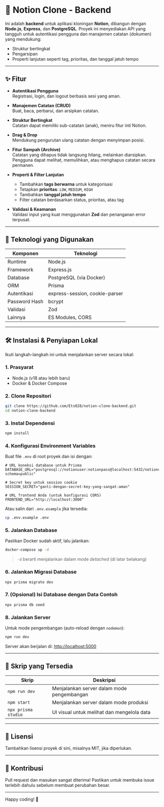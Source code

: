 # 📝 Notion Clone - Backend

Ini adalah **backend** untuk aplikasi kloningan **Notion**, dibangun dengan **Node.js**, **Express**, dan **PostgreSQL**. Proyek ini menyediakan API yang tangguh untuk autentikasi pengguna dan manajemen catatan (dokumen) yang mendukung:

- Struktur bertingkat
- Pengarsipan
- Properti lanjutan seperti tag, prioritas, dan tanggal jatuh tempo

---

## ✨ Fitur

- **Autentikasi Pengguna**  
  Registrasi, login, dan logout berbasis sesi yang aman.

- **Manajemen Catatan (CRUD)**  
  Buat, baca, perbarui, dan arsipkan catatan.

- **Struktur Bertingkat**  
  Catatan dapat memiliki sub-catatan (anak), meniru fitur inti Notion.

- **Drag & Drop**  
  Mendukung pengurutan ulang catatan dengan menyimpan posisi.

- **Fitur Sampah (Archive)**  
  Catatan yang dihapus tidak langsung hilang, melainkan diarsipkan.  
  Pengguna dapat melihat, memulihkan, atau menghapus catatan secara permanen.

- **Properti & Filter Lanjutan**  
  - Tambahkan **tags berwarna** untuk kategorisasi  
  - Tetapkan **prioritas**: `LOW`, `MEDIUM`, `HIGH`  
  - Tambahkan **tanggal jatuh tempo**  
  - Filter catatan berdasarkan status, prioritas, atau tag

- **Validasi & Keamanan**  
  Validasi input yang kuat menggunakan **Zod** dan penanganan error terpusat.

---

## 🚀 Teknologi yang Digunakan

| Komponen       | Teknologi                 |
|----------------|---------------------------|
| Runtime        | Node.js                   |
| Framework      | Express.js                |
| Database       | PostgreSQL (via Docker)   |
| ORM            | Prisma                    |
| Autentikasi    | express-session, cookie-parser |
| Password Hash  | bcrypt                    |
| Validasi       | Zod                       |
| Lainnya        | ES Modules, CORS          |

---

## 🛠️ Instalasi & Penyiapan Lokal

Ikuti langkah-langkah ini untuk menjalankan server secara lokal:

### 1. Prasyarat

- Node.js (v18 atau lebih baru)
- Docker & Docker Compose

### 2. Clone Repositori

```bash
git clone https://github.com/Ets028/notion-clone-backend.git
cd notion-clone-backend
````

### 3. Instal Dependensi

```bash
npm install
```

### 4. Konfigurasi Environment Variables

Buat file `.env` di root proyek dan isi dengan:

```env
# URL koneksi database untuk Prisma
DATABASE_URL="postgresql://notionuser:notionpass@localhost:5432/notionclone?schema=public"

# Secret key untuk session cookie
SESSION_SECRET="ganti-dengan-secret-key-yang-sangat-aman"

# URL frontend Anda (untuk konfigurasi CORS)
FRONTEND_URL="http://localhost:3000"
```

Atau salin dari `.env.example` jika tersedia:

```bash
cp .env.example .env
```

### 5. Jalankan Database

Pastikan Docker sudah aktif, lalu jalankan:

```bash
docker-compose up -d
```

> `-d` berarti menjalankan dalam mode *detached* (di latar belakang)

### 6. Jalankan Migrasi Database

```bash
npx prisma migrate dev
```

### 7. (Opsional) Isi Database dengan Data Contoh

```bash
npx prisma db seed
```

### 8. Jalankan Server

Untuk mode pengembangan (auto-reload dengan `nodemon`):

```bash
npm run dev
```

Server akan berjalan di: [http://localhost:5000](http://localhost:5000)

---

## 📜 Skrip yang Tersedia

| Skrip               | Deskripsi                                  |
| ------------------- | ------------------------------------------ |
| `npm run dev`       | Menjalankan server dalam mode pengembangan |
| `npm start`         | Menjalankan server dalam mode produksi     |
| `npx prisma studio` | UI visual untuk melihat dan mengelola data |

---

## 🧾 Lisensi

Tambahkan lisensi proyek di sini, misalnya MIT, jika diperlukan.

---

## 🙌 Kontribusi

Pull request dan masukan sangat diterima!
Pastikan untuk membuka issue terlebih dahulu sebelum membuat perubahan besar.

---

Happy coding! 🚀

```
